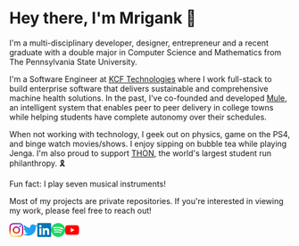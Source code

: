 # Hey there, I'm Mrigank 👋

I'm a multi-disciplinary developer, designer, entrepreneur and a recent graduate with a double major in Computer Science and Mathematics from The Pennsylvania State University. 

I'm a Software Engineer at <a href="https://www.kcftech.com">KCF Technologies</a> where I work full-stack to build enterprise software that delivers sustainable and comprehensive machine health solutions. In the past, I've co-founded and developed <a href="https://www.themuleapp.com">Mule</a>, an intelligent system that enables peer to peer delivery in college towns while helping students have complete autonomy over their schedules. 

When not working with technology, I geek out on physics, game on the PS4, and binge watch movies/shows. I enjoy sipping on bubble tea while playing Jenga. I'm also proud to support <a href="https://www.thon.org">THON</a>, the world's largest student run philanthropy. 🎗️

Fun fact: I play seven musical instruments!

Most of my projects are private repositories. If you're interested in viewing my work, please feel free to reach out!

<a href="https://www.instagram.com/mrigankdoshy/">
  <img align="left" alt="Mrigank Doshy | Instagram" width="25px" src="https://github.com/mrigankdoshy/mrigankdoshy/blob/master/assets/icons/instagram.svg" />
</a>
<a href="https://twitter.com/mrigankdoshy">
  <img align="left" alt="Mrigank Doshy | Twitter" width="25px" src="https://github.com/mrigankdoshy/mrigankdoshy/blob/master/assets/icons/twitter.svg" />
</a>
<a href="https://www.linkedin.com/in/mrigankdoshy/">
  <img align="left" alt="Mrigank Doshy | LinkedIn" width="25px" src="https://github.com/mrigankdoshy/mrigankdoshy/blob/master/assets/icons/linkedin.svg" />
</a>
<a href="https://open.spotify.com/user/0dmta114n09jih8ye0ql93v08">
  <img align="left" alt="Mrigank Doshy | Spotify" width="25px" src="https://github.com/mrigankdoshy/mrigankdoshy/blob/master/assets/icons/spotify.svg" />
</a>
<a href="https://www.youtube.com/channel/UCFdJXx82HEolB4Nv2cW8C_g">
  <img align="left" alt="Mrigank Doshy | YouTube" width="25px" src="https://github.com/mrigankdoshy/mrigankdoshy/blob/master/assets/icons/youtube.svg" />
</a>
